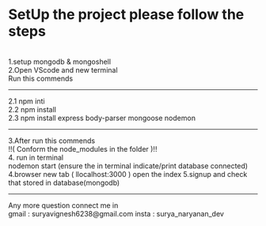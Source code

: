<h1>SetUp the project please follow the steps</h1><br>
1.setup  mongodb & mongoshell<br>
2.Open VScode and new terminal<br>
    Run this commends <br>
    <hr>
    2.1 npm inti<br>
    2.2 npm install<br>
    2.3 npm install express body-parser mongoose nodemon <br>
    <hr>
3.After run this commends<br>
!!( Conform the node_modules in the folder )!!<br>
4. run in terminal <br>
nodemon start
(ensure the in terminal indicate/print database connected)
4.browser new tab ( llocalhost:3000 ) open the index
5.signup and check that stored in database(mongodb)
<hr>
Any more question connect me in <br>
gmail : suryavignesh6238@gmail.com
insta : surya_naryanan_dev
